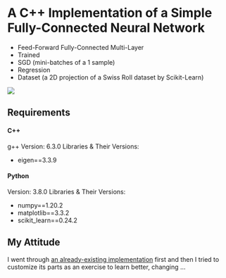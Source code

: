 # A C++ Implementation of a Simple Fully-Connected Neural Network

- Feed-Forward Fully-Connected Multi-Layer
- Trained
- SGD (mini-batches of a 1 sample)
- Regression
- Dataset (a 2D projection of a Swiss Roll dataset by Scikit-Learn)

![](https://github.com/MattiaSarti/toy-neural-network-in-cpp/blob/main/readme_pictures/dataset_plot.png)


## Requirements

#### C++
g++ Version: 6.3.0
Libraries & Their Versions:
- eigen==3.3.9

#### Python
Version: 3.8.0
Libraries & Their Versions:
- numpy==1.20.2
- matplotlib==3.3.2
- scikit_learn==0.24.2


## My Attitude

I went through [an already-existing implementation](https://www.geeksforgeeks.org/ml-neural-network-implementation-in-c-from-scratch/) first and then I tried to customize its parts as an exercise to learn better, changing ...
